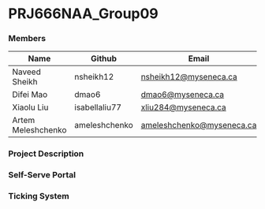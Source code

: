 # PRJ666NAA_Group09

### Members

| Name  | Github | Email |
| ------------- | ------------- | ------------- |
| Naveed Sheikh  | nsheikh12  |  nsheikh12@myseneca.ca    |
| Difei Mao  | dmao6  |     dmao6@myseneca.ca         |
| Xiaolu Liu  | isabellaliu77  |     xliu284@myseneca.ca         |
| Artem Meleshchenko  | ameleshchenko  |     ameleshchenko@myseneca.ca     |


### Project Description


### Self-Serve Portal


### Ticking System
